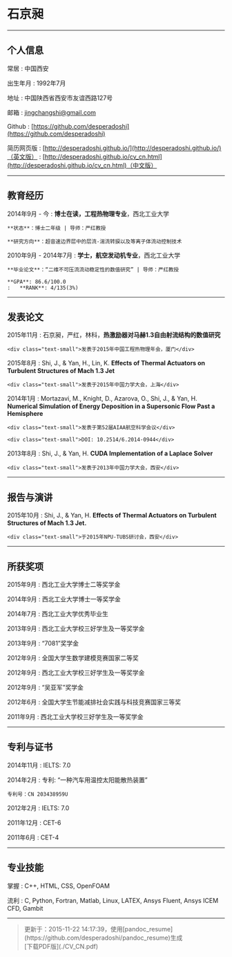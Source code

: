 # 石京昶

----

## 个人信息

常居
:   中国西安

出生年月
:   1992年7月

地址
:   中国陕西省西安市友谊西路127号

邮箱
:   [jingchangshi@gmail.com](mailto:jingchangshi@gmail.com)

Github
:   [https://github.com/desperadoshi](https://github.com/desperadoshi)

简历网页版
:	[http://desperadoshi.github.io/](http://desperadoshi.github.io/)（英文版）
:	[http://desperadoshi.github.io/cv_cn.html](http://desperadoshi.github.io/cv_cn.html)（中文版）

----

## 教育经历

2014年9月 - 今
:   **博士在读，工程热物理专业**，西北工业大学

    **状态**：博士二年级 | 导师：严红教授

    **研究方向**：超音速边界层中的层流-湍流转捩以及等离子体流动控制技术

2010年9月 - 2014年7月
:   **学士，航空发动机专业**，西北工业大学

    **毕业论文**：“二维不可压流流动稳定性的数值研究” | 导师：严红教授

    **GPA**: 86.6/100.0
    :   **RANK**: 4/135(3%)

----

## 发表论文

2015年11月
:	石京昶，严红，林科，**热激励器对马赫1.3自由射流结构的数值研究**

	<div class="text-small">发表于2015年中国工程热物理年会，厦门</div>

2015年8月
:   Shi, J., & Yan, H., Lin, K. **Effects of Thermal Actuators on Turbulent Structures of Mach 1.3 Jet**

    <div class="text-small">发表于2015年中国力学大会，上海</div>

2014年1月
:   Mortazavi, M., Knight, D., Azarova, O., Shi, J., & Yan, H. **Numerical Simulation of Energy Deposition in a Supersonic Flow Past a Hemisphere**

    <div class="text-small">发表于第52届AIAA航空科学会议</div>

    <div class="text-small">DOI: 10.2514/6.2014-0944</div>

2013年8月
:   Shi, J., & Yan, H. **CUDA Implementation of a Laplace Solver**

    <div class="text-small">发表于2013年中国力学大会，西安</div>

----

## 报告与演讲

2015年10月
:   Shi, J., & Yan, H. **Effects of Thermal Actuators on Turbulent Structures of Mach 1.3 Jet.**

    <div class="text-small">于2015年NPU-TUBS研讨会，西安</div>

----

## 所获奖项

2015年9月
:	西北工业大学博士二等奖学金

2014年9月
:   西北工业大学博士一等奖学金

2014年7月
:   西北工业大学优秀毕业生

2013年9月
:   西北工业大学校三好学生及一等奖学金

2013年9月
:   “7081”奖学金

2012年9月
:   全国大学生数学建模竞赛国家二等奖

2012年9月
:   西北工业大学校三好学生及一等奖学金

2012年9月
:   “吴亚军”奖学金

2012年6月
:   全国大学生节能减排社会实践与科技竞赛国家三等奖

2011年9月
:   西北工业大学校三好学生及一等奖学金

----

## 专利与证书

2014年11月
:   IELTS: 7.0

2014年2月
:   专利: “一种汽车用温控太阳能散热装置”

    专利号：CN 203438959U

2012年2月
:   IELTS: 7.0

2011年12月
:   CET-6

2011年6月
:   CET-4

----

## 专业技能

掌握
:   C++, HTML, CSS, OpenFOAM

流利
:   C, Python, Fortran, Matlab, Linux, LATEX, Ansys Fluent, Ansys ICEM CFD, Gambit

----

> <div class='text-small'>更新于：2015-11-22 14:17:39，使用[pandoc_resume](https://github.com/desperadoshi/pandoc_resume)生成</div>
> <div class='text-small'>[下载PDF版](./CV_CN.pdf)</div>